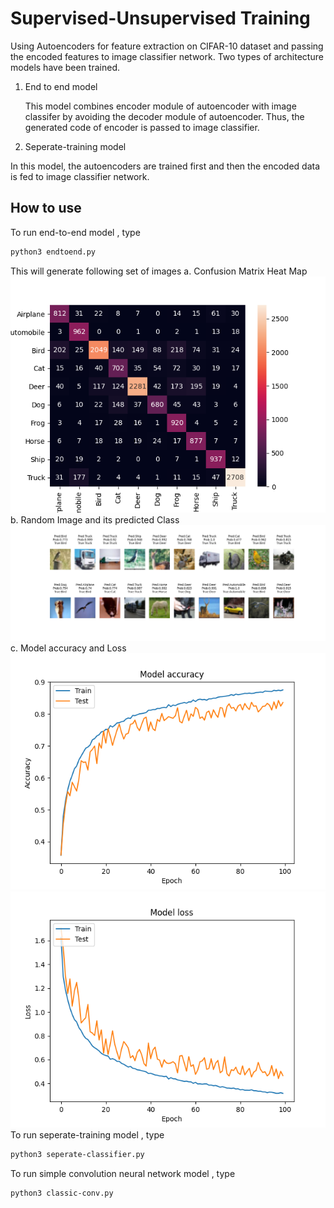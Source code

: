 # Supervised-Unsupervised Training 

Using Autoencoders for feature extraction on CIFAR-10 dataset and passing the encoded features to image classifier network. Two types of architecture models have been trained.

1. End to end model

   This model combines encoder module of autoencoder with image classifer by avoiding the decoder module of autoencoder. Thus, the generated code of encoder is passed to image classifier. 

2. Seperate-training model

In this model, the autoencoders are trained first and then the encoded data is fed to image classifier network.


## How to use

To run end-to-end model , type
```bash
python3 endtoend.py
```
This will generate following set of images
a. Confusion Matrix Heat Map
![alt text](https://github.com/Deepak2405/Ridge-i-Assignment/blob/master/images/heatmap_end_to_end.png)
b. Random Image and its predicted Class
![alt text](https://github.com/Deepak2405/Ridge-i-Assignment/blob/master/images/sample_output_end_to_end.png)
c. Model accuracy and Loss
![alt-text-1](https://github.com/Deepak2405/Ridge-i-Assignment/blob/master/images/accuracy_end_to_end.png "Model Accuracy") ![alt-text-2](https://github.com/Deepak2405/Ridge-i-Assignment/blob/master/images/loss_end_to_end.png "Model Loss")
To run seperate-training model , type
```bash
python3 seperate-classifier.py
```
To run simple convolution neural network model , type
```bash
python3 classic-conv.py
```



